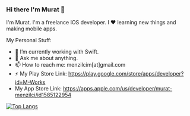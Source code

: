 ### Hi there I'm Murat 👋

I'm Murat. I'm a freelance IOS developer. I ❤ learning new things and making mobile apps.

My Personal Stuff:

- 🔭 I’m currently working with Swift.
- 💬 Ask me about anything.
- 📫 How to reach me: menzilcim[at]gmail.com
- ⚡ My Play Store Link: https://play.google.com/store/apps/developer?id=M-Works
-  My App Store Link: https://apps.apple.com/us/developer/murat-menzilci/id1585122954

[![Top Langs](https://github-readme-stats.vercel.app/api/top-langs/?username=Murat0901&layout=compact)](https://github.com/anuraghazra/github-readme-stats)
